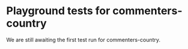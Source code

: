 # Playground tests for commenters-country
We are still awaiting the first test run for commenters-country.
